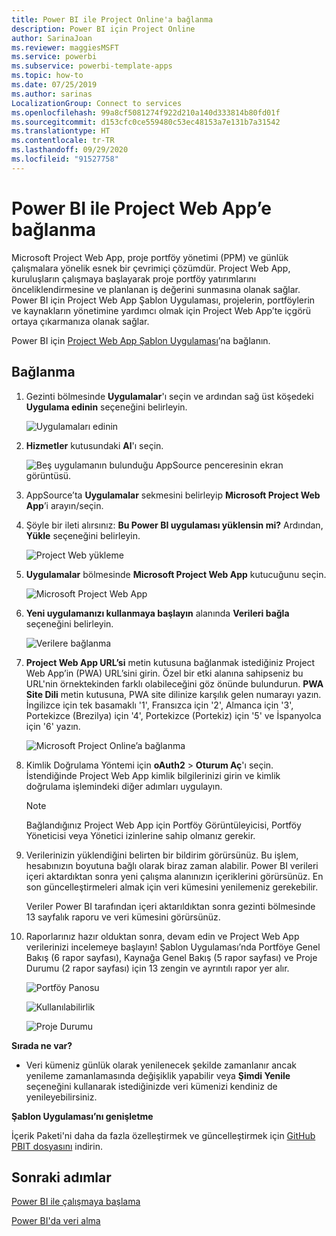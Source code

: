 ```yaml
---
title: Power BI ile Project Online'a bağlanma
description: Power BI için Project Online
author: SarinaJoan
ms.reviewer: maggiesMSFT
ms.service: powerbi
ms.subservice: powerbi-template-apps
ms.topic: how-to
ms.date: 07/25/2019
ms.author: sarinas
LocalizationGroup: Connect to services
ms.openlocfilehash: 99a8cf5081274f922d210a140d333814b80fd01f
ms.sourcegitcommit: d153cfc0ce559480c53ec48153a7e131b7a31542
ms.translationtype: HT
ms.contentlocale: tr-TR
ms.lasthandoff: 09/29/2020
ms.locfileid: "91527758"
---
```

# <a name="connect-to-project-web-app-with-power-bi"></a>Power BI ile Project Web App’e bağlanma
Microsoft Project Web App, proje portföy yönetimi (PPM) ve günlük çalışmalara yönelik esnek bir çevrimiçi çözümdür. Project Web App, kuruluşların çalışmaya başlayarak proje portföy yatırımlarını önceliklendirmesine ve planlanan iş değerini sunmasına olanak sağlar. Power BI için Project Web App Şablon Uygulaması, projelerin, portföylerin ve kaynakların yönetimine yardımcı olmak için Project Web App’te içgörü ortaya çıkarmanıza olanak sağlar.

Power BI için [Project Web App Şablon Uygulaması](https://appsource.microsoft.com/product/power-bi/pbi_msprojectonline.pbi-microsoftprojectwebapp)’na bağlanın.

## <a name="how-to-connect"></a>Bağlanma

1. Gezinti bölmesinde **Uygulamalar**'ı seçin ve ardından sağ üst köşedeki **Uygulama edinin** seçeneğini belirleyin.

    ![Uygulamaları edinin](media/service-connect-to-project-online/GetApps.png)

2. **Hizmetler** kutusundaki **Al**'ı seçin.
   
   ![Beş uygulamanın bulunduğu AppSource penceresinin ekran görüntüsü.](media/service-connect-to-project-online/AppSource.png)
3. AppSource’ta **Uygulamalar** sekmesini belirleyip **Microsoft Project Web App**’i arayın/seçin.
   
4. Şöyle bir ileti alırsınız: **Bu Power BI uygulaması yüklensin mi?** Ardından, **Yükle** seçeneğini belirleyin. 

   ![Project Web yükleme](media/service-connect-to-project-online/ProjectTile.png)
5. **Uygulamalar** bölmesinde **Microsoft Project Web App** kutucuğunu seçin. 
   
   ![Microsoft Project Web App](media/service-connect-to-project-online/getstarted.png)
6. **Yeni uygulamanızı kullanmaya başlayın** alanında **Verileri bağla** seçeneğini belirleyin.
   
   ![Verilere bağlanma](media/service-connect-to-project-online/mproject.png)
7. **Project Web App URL’si** metin kutusuna bağlanmak istediğiniz Project Web App’in (PWA) URL’sini girin.  Özel bir etki alanına sahipseniz bu URL'nin örnektekinden farklı olabileceğini göz önünde bulundurun. **PWA Site Dili** metin kutusuna, PWA site dilinize karşılık gelen numarayı yazın. İngilizce için tek basamaklı '1', Fransızca için '2', Almanca için '3', Portekizce (Brezilya) için '4', Portekizce (Portekiz) için '5' ve İspanyolca için '6' yazın. 
   
   ![Microsoft Project Online’a bağlanma](media/service-connect-to-project-online/params.png)
8. Kimlik Doğrulama Yöntemi için **oAuth2** \> **Oturum Aç**'ı seçin. İstendiğinde Project Web App kimlik bilgilerinizi girin ve kimlik doğrulama işlemindeki diğer adımları uygulayın.

    > [!NOTE]
    > Bağlandığınız Project Web App için Portföy Görüntüleyicisi, Portföy Yöneticisi veya Yönetici izinlerine sahip olmanız gerekir.

9. Verilerinizin yüklendiğini belirten bir bildirim görürsünüz. Bu işlem, hesabınızın boyutuna bağlı olarak biraz zaman alabilir. Power BI verileri içeri aktardıktan sonra yeni çalışma alanınızın içeriklerini görürsünüz. En son güncelleştirmeleri almak için veri kümesini yenilemeniz gerekebilir. 

    Veriler Power BI tarafından içeri aktarıldıktan sonra gezinti bölmesinde 13 sayfalık raporu ve veri kümesini görürsünüz. 

10. Raporlarınız hazır olduktan sonra, devam edin ve Project Web App verilerinizi incelemeye başlayın! Şablon Uygulaması’nda Portföye Genel Bakış (6 rapor sayfası), Kaynağa Genel Bakış (5 rapor sayfası) ve Proje Durumu (2 rapor sayfası) için 13 zengin ve ayrıntılı rapor yer alır. 

    ![Portföy Panosu](media/service-connect-to-project-online/report1.png)
   
    ![Kullanılabilirlik](media/service-connect-to-project-online/report3.png)
   
    ![Proje Durumu](media/service-connect-to-project-online/report2.png)

**Sırada ne var?**

* Veri kümeniz günlük olarak yenilenecek şekilde zamanlanır ancak yenileme zamanlamasında değişiklik yapabilir veya **Şimdi Yenile** seçeneğini kullanarak istediğinizde veri kümenizi kendiniz de yenileyebilirsiniz.

**Şablon Uygulaması’nı genişletme**

İçerik Paketi'ni daha da fazla özelleştirmek ve güncelleştirmek için [GitHub PBIT dosyasını](https://github.com/OfficeDev/Project-Power-BI-Content-Packs) indirin.

## <a name="next-steps"></a>Sonraki adımlar
[Power BI ile çalışmaya başlama](../fundamentals/service-get-started.md)

[Power BI'da veri alma](service-get-data.md)
